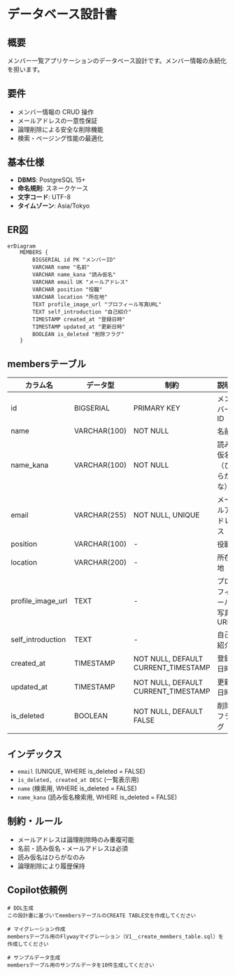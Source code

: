 # データベース設計書

## 概要
メンバー一覧アプリケーションのデータベース設計です。メンバー情報の永続化を担います。

## 要件
- メンバー情報の CRUD 操作
- メールアドレスの一意性保証
- 論理削除による安全な削除機能
- 検索・ページング性能の最適化

## 基本仕様
- **DBMS**: PostgreSQL 15+
- **命名規則**: スネークケース
- **文字コード**: UTF-8
- **タイムゾーン**: Asia/Tokyo

## ER図
```mermaid
erDiagram
    MEMBERS {
        BIGSERIAL id PK "メンバーID"
        VARCHAR name "名前"
        VARCHAR name_kana "読み仮名"
        VARCHAR email UK "メールアドレス"
        VARCHAR position "役職"
        VARCHAR location "所在地"
        TEXT profile_image_url "プロフィール写真URL"
        TEXT self_introduction "自己紹介"
        TIMESTAMP created_at "登録日時"
        TIMESTAMP updated_at "更新日時"
        BOOLEAN is_deleted "削除フラグ"
    }
```

## membersテーブル

| カラム名 | データ型 | 制約 | 説明 |
|---------|---------|------|------|
| id | BIGSERIAL | PRIMARY KEY | メンバーID |
| name | VARCHAR(100) | NOT NULL | 名前 |
| name_kana | VARCHAR(100) | NOT NULL | 読み仮名（ひらがな） |
| email | VARCHAR(255) | NOT NULL, UNIQUE | メールアドレス |
| position | VARCHAR(100) | - | 役職 |
| location | VARCHAR(200) | - | 所在地 |
| profile_image_url | TEXT | - | プロフィール写真URL |
| self_introduction | TEXT | - | 自己紹介 |
| created_at | TIMESTAMP | NOT NULL, DEFAULT CURRENT_TIMESTAMP | 登録日時 |
| updated_at | TIMESTAMP | NOT NULL, DEFAULT CURRENT_TIMESTAMP | 更新日時 |
| is_deleted | BOOLEAN | NOT NULL, DEFAULT FALSE | 削除フラグ |

## インデックス
- `email` (UNIQUE, WHERE is_deleted = FALSE)
- `is_deleted, created_at DESC` (一覧表示用)
- `name` (検索用, WHERE is_deleted = FALSE)
- `name_kana` (読み仮名検索用, WHERE is_deleted = FALSE)

## 制約・ルール
- メールアドレスは論理削除時のみ重複可能
- 名前・読み仮名・メールアドレスは必須
- 読み仮名はひらがなのみ
- 論理削除により履歴保持

## Copilot依頼例

```
# DDL生成
この設計書に基づいてmembersテーブルのCREATE TABLE文を作成してください

# マイグレーション作成  
membersテーブル用のFlywayマイグレーション（V1__create_members_table.sql）を作成してください

# サンプルデータ生成
membersテーブル用のサンプルデータを10件生成してください
```
